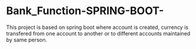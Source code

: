 # Bank_Function-SPRING-BOOT-
This project is based on spring boot where account is created, currency is transfered from one account to another or to different accounts maintained by same person.

